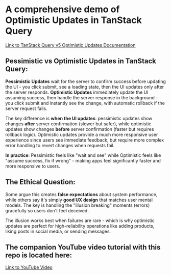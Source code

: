 # A comprehensive demo of Optimistic Updates in TanStack Query
[Link to TanStack Query v5 Optimistic Updates Documentation](https://tanstack.com/query/latest/docs/framework/react/guides/optimistic-updates)

## **Pessimistic vs Optimistic Updates in TanStack Query:**

**Pessimistic Updates** wait for the server to confirm success before updating the UI - you click submit, see a loading state, then the UI updates only after the server responds. **Optimistic Updates** immediately update the UI assuming success, then handle the server response in the background - you click submit and instantly see the change, with automatic rollback if the server request fails. 

The key difference is **when the UI updates**: pessimistic updates show changes **after** server confirmation (slower but safer), while optimistic updates show changes **before** server confirmation (faster but requires rollback logic). Optimistic updates provide a much more responsive user experience since users see immediate feedback, but require more complex error handling to revert changes when requests fail.

**In practice**: Pessimistic feels like "wait and see" while Optimistic feels like "assume success, fix if wrong" - making apps feel significantly faster and more responsive to users.

## **The Ethical Question:**

Some argue this creates **false expectations** about system performance, while others say it's simply **good UX design** that matches user mental models. The key is handling the "illusion breaking" moments (errors) gracefully so users don't feel deceived.

The illusion works best when failures are rare - which is why optimistic updates are perfect for high-reliability operations like adding products, liking posts in social media, or sending messages.

## The companion YouTube video tutorial with this repo is located here:
[Link to YouTube Video](https://youtu.be/LhTxERrTWPM?si=oFNOeMfXh0ICoPJb)

